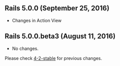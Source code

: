 ## Rails 5.0.0 (September 25, 2016) ##

*  Changes in Action View


## Rails 5.0.0.beta3 (August 11, 2016) ##

*  No changes.

Please check [4-2-stable](https://github.com/rails/rails/blob/4-2-stable/actionview/CHANGELOG.md) for previous changes.
